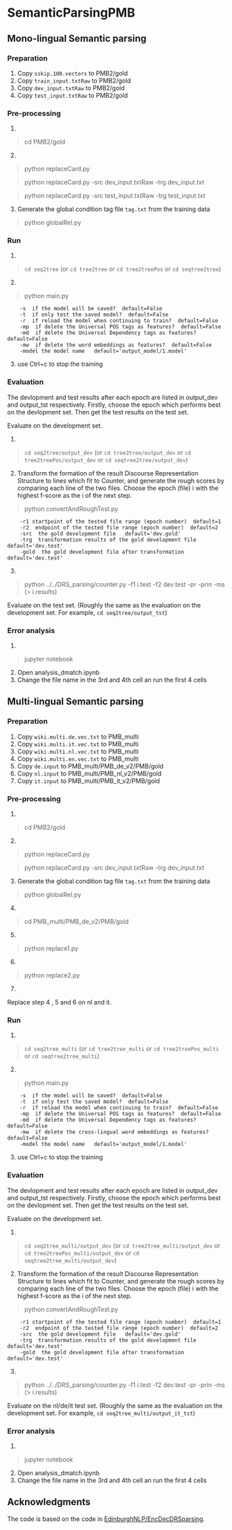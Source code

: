 # SemanticParsingPMB

## Mono-lingual Semantic parsing

### Preparation
1. Copy `sskip.100.vectors` to PMB2/gold
2. Copy `train_input.txtRaw` to PMB2/gold
3. Copy `dev_input.txtRaw` to PMB2/gold
4. Copy `test_input.txtRaw` to PMB2/gold

### Pre-processing
1. 
>cd PMB2/gold
2. 
>python replaceCard.py

>python replaceCard.py -src dev_input.txtRaw -trg dev_input.txt

>python replaceCard.py -src test_input.txtRaw -trg test_input.txt
3. Generate the global condition tag file `tag.txt` from the training data
>python globalRel.py

### Run
1. 
>`cd seq2tree` (or `cd tree2tree`  or `cd tree2treePos` or `cd seqtree2tree`)
2. 
>python main.py
```
	-s  if the model will be saved?  default=False
	-t  if only test the saved model?  default=False
	-r  if reload the model when continuing to train?  default=False
	-mp  if delete the Universal POS tags as features?  default=False
	-md  if delete the Universal Dependency tags as features?  default=False
	-mw  if delete the word embeddings as features?  default=False
	-model the model name   default='output_model/1.model'
```
3. use Ctrl+c to stop the training

### Evaluation
The devlopment and test results after each epoch are listed in output_dev and output_tst respectively. Firstly, choose the epoch which performs best on the devlopment set. Then get the test results on the test set. 

Evaluate on the development set.

1. 
>`cd seq2tree/output_dev` (or `cd tree2tree/output_dev`  or `cd tree2treePos/output_dev` or `cd seqtree2tree/output_dev`)
2. Transform the formation of the result Discourse Representation Structure to lines which fit to Counter, and generate the rough scores by comparing each line of the two files. Choose the epoch (file) i with the highest f-score as the i of the next step.
>python convertAndRoughTest.py 
```
	-r1 startpoint of the tested file range (epoch number)  default=1
	-r2  endpoint of the tested file range (epoch number)  default=2
	-src  the gold development file   default='dev.gold'
	-trg  transformation results of the gold development file  default='dev.test'
	-gold  the gold development file after transformation  default='dev.test'
```
3. 
> python ../../DRS_parsing/counter.py -f1 i.test -f2 dev.test -pr -prin -ms (> i.results)

Evaluate on the test set. (Roughly the same as the evaluation on the development set. For example, `cd seq2tree/output_tst`)

### Error analysis
1. 
>jupyter notebook
2. Open analysis_dmatch.ipynb
3. Change the file name in the 3rd and 4th cell an run the first 4 cells

## Multi-lingual Semantic parsing

### Preparation
1. Copy `wiki.multi.de.vec.txt` to PMB_multi
2. Copy `wiki.multi.it.vec.txt` to PMB_multi
3. Copy `wiki.multi.nl.vec.txt` to PMB_multi
4. Copy `wiki.multi.en.vec.txt` to PMB_multi
5. Copy `de.input` to PMB_multi/PMB_de_v2/PMB/gold
6. Copy `nl.input` to PMB_multi/PMB_nl_v2/PMB/gold
7. Copy `it.input` to PMB_multi/PMB_it_v2/PMB/gold


### Pre-processing
1. 
>cd PMB2/gold
2. 
>python replaceCard.py

>python replaceCard.py -src dev_input.txtRaw -trg dev_input.txt
3. Generate the global condition tag file `tag.txt` from the training data
>python globalRel.py
4. 
>cd PMB_multi/PMB_de_v2/PMB/gold
5. 
>python replace1.py
6. 
>python replace2.py
7. 
Replace step 4 , 5 and 6 on nl and it.

### Run
1. 
>`cd seq2tree_multi` (or `cd tree2tree_multi`  or `cd tree2treePos_multi` or `cd seqtree2tree_multi`)
2. 
>python main.py
```
	-s  if the model will be saved?  default=False
	-t  if only test the saved model?  default=False
	-r  if reload the model when continuing to train?  default=False
	-mp  if delete the Universal POS tags as features?  default=False
	-md  if delete the Universal Dependency tags as features?  default=False
	-mw  if delete the cross-lingual word embeddings as features?  default=False
	-model the model name   default='output_model/1.model'
```
3. use Ctrl+c to stop the training

### Evaluation
The devlopment and test results after each epoch are listed in output_dev and output_tst respectively. Firstly, choose the epoch which performs best on the devlopment set. Then get the test results on the test set. 

Evaluate on the development set.

1. 
>`cd seq2tree_multi/output_dev` (or `cd tree2tree_multi/output_dev`  or `cd tree2treePos_multi/output_dev` or `cd seqtree2tree_multi/output_dev`)
2. Transform the formation of the result Discourse Representation Structure to lines which fit to Counter, and generate the rough scores by comparing each line of the two files. Choose the epoch (file) i with the highest f-score as the i of the next step.
>python convertAndRoughTest.py 
```
	-r1 startpoint of the tested file range (epoch number)  default=1
	-r2  endpoint of the tested file range (epoch number)  default=2
	-src  the gold development file   default='dev.gold'
	-trg  transformation results of the gold development file  default='dev.test'
	-gold  the gold development file after transformation  default='dev.test'
```
3. 
> python ../../DRS_parsing/counter.py -f1 i.test -f2 dev.test -pr -prin -ms (> i.results)

Evaluate on the nl/de/it test set. (Roughly the same as the evaluation on the development set. For example, `cd seq2tree_multi/output_it_tst`)

### Error analysis
1. 
>jupyter notebook
2. Open analysis_dmatch.ipynb
3. Change the file name in the 3rd and 4th cell an run the first 4 cells

## Acknowledgments
The code is based on the code in [EdinburghNLP/EncDecDRSparsing](https://github.com/EdinburghNLP/EncDecDRSparsing).
